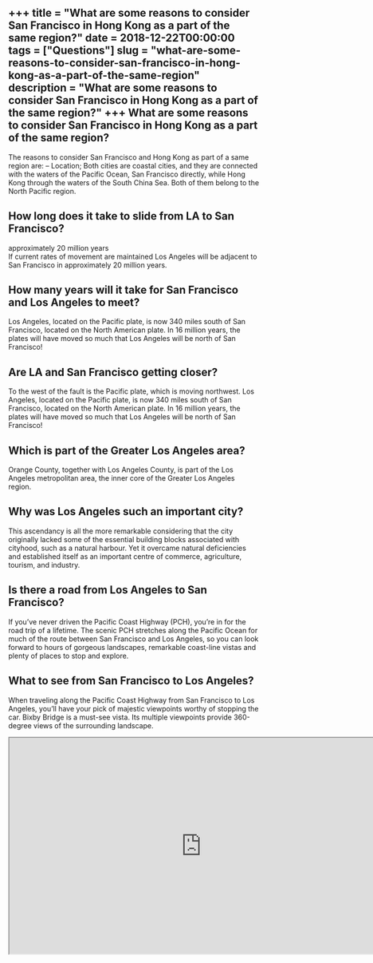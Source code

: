 +++
title = "What are some reasons to consider San Francisco in Hong Kong as a part of the same region?"
date = 2018-12-22T00:00:00
tags = ["Questions"]
slug = "what-are-some-reasons-to-consider-san-francisco-in-hong-kong-as-a-part-of-the-same-region"
description = "What are some reasons to consider San Francisco in Hong Kong as a part of the same region?"
+++
What are some reasons to consider San Francisco in Hong Kong as a part of the same region?
------------------------------------------------------------------------------------------

The reasons to consider San Francisco and Hong Kong as part of a same region are: – Location; Both cities are coastal cities, and they are connected with the waters of the Pacific Ocean, San Francisco directly, while Hong Kong through the waters of the South China Sea. Both of them belong to the North Pacific region.

How long does it take to slide from LA to San Francisco?
--------------------------------------------------------

approximately 20 million years  
If current rates of movement are maintained Los Angeles will be adjacent to San Francisco in approximately 20 million years.

How many years will it take for San Francisco and Los Angeles to meet?
----------------------------------------------------------------------

Los Angeles, located on the Pacific plate, is now 340 miles south of San Francisco, located on the North American plate. In 16 million years, the plates will have moved so much that Los Angeles will be north of San Francisco!

Are LA and San Francisco getting closer?
----------------------------------------

To the west of the fault is the Pacific plate, which is moving northwest. Los Angeles, located on the Pacific plate, is now 340 miles south of San Francisco, located on the North American plate. In 16 million years, the plates will have moved so much that Los Angeles will be north of San Francisco!

Which is part of the Greater Los Angeles area?
----------------------------------------------

Orange County, together with Los Angeles County, is part of the Los Angeles metropolitan area, the inner core of the Greater Los Angeles region.

Why was Los Angeles such an important city?
-------------------------------------------

This ascendancy is all the more remarkable considering that the city originally lacked some of the essential building blocks associated with cityhood, such as a natural harbour. Yet it overcame natural deficiencies and established itself as an important centre of commerce, agriculture, tourism, and industry.

Is there a road from Los Angeles to San Francisco?
--------------------------------------------------

If you’ve never driven the Pacific Coast Highway (PCH), you’re in for the road trip of a lifetime. The scenic PCH stretches along the Pacific Ocean for much of the route between San Francisco and Los Angeles, so you can look forward to hours of gorgeous landscapes, remarkable coast-line vistas and plenty of places to stop and explore.

What to see from San Francisco to Los Angeles?
----------------------------------------------

When traveling along the Pacific Coast Highway from San Francisco to Los Angeles, you’ll have your pick of majestic viewpoints worthy of stopping the car. Bixby Bridge is a must-see vista. Its multiple viewpoints provide 360-degree views of the surrounding landscape.

<iframe allow="accelerometer; autoplay; clipboard-write; encrypted-media; gyroscope; picture-in-picture" allowfullscreen="" class="__youtube_prefs__  epyt-is-override  no-lazyload" data-no-lazy="1" data-origheight="433" data-origwidth="770" data-skipgform_ajax_framebjll="" height="433" id="_ytid_13160" loading="lazy" src="https://www.youtube.com/embed/eA8ZIURhigs?enablejsapi=1&autoplay=0&cc_load_policy=0&cc_lang_pref=&iv_load_policy=1&loop=0&modestbranding=0&rel=1&fs=1&playsinline=0&autohide=2&theme=dark&color=red&controls=1&" title="YouTube player" width="770"></iframe>